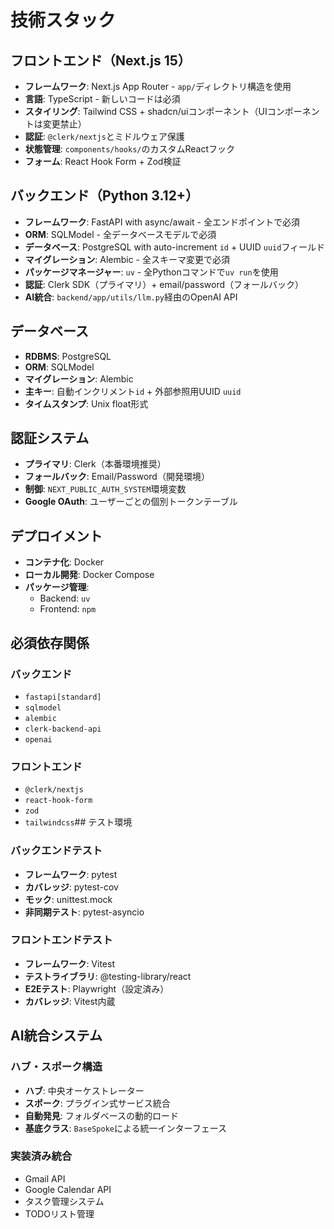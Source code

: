 # 技術スタック

## フロントエンド（Next.js 15）
- **フレームワーク**: Next.js App Router - `app/`ディレクトリ構造を使用
- **言語**: TypeScript - 新しいコードは必須
- **スタイリング**: Tailwind CSS + shadcn/uiコンポーネント（UIコンポーネントは変更禁止）
- **認証**: `@clerk/nextjs`とミドルウェア保護
- **状態管理**: `components/hooks/`のカスタムReactフック
- **フォーム**: React Hook Form + Zod検証

## バックエンド（Python 3.12+）
- **フレームワーク**: FastAPI with async/await - 全エンドポイントで必須
- **ORM**: SQLModel - 全データベースモデルで必須
- **データベース**: PostgreSQL with auto-increment `id` + UUID `uuid`フィールド
- **マイグレーション**: Alembic - 全スキーマ変更で必須
- **パッケージマネージャー**: `uv` - 全Pythonコマンドで`uv run`を使用
- **認証**: Clerk SDK（プライマリ）+ email/password（フォールバック）
- **AI統合**: `backend/app/utils/llm.py`経由のOpenAI API

## データベース
- **RDBMS**: PostgreSQL
- **ORM**: SQLModel
- **マイグレーション**: Alembic
- **主キー**: 自動インクリメント`id` + 外部参照用UUID `uuid`
- **タイムスタンプ**: Unix float形式

## 認証システム
- **プライマリ**: Clerk（本番環境推奨）
- **フォールバック**: Email/Password（開発環境）
- **制御**: `NEXT_PUBLIC_AUTH_SYSTEM`環境変数
- **Google OAuth**: ユーザーごとの個別トークンテーブル

## デプロイメント
- **コンテナ化**: Docker
- **ローカル開発**: Docker Compose
- **パッケージ管理**:
  - Backend: `uv`
  - Frontend: `npm`

## 必須依存関係

### バックエンド
- `fastapi[standard]`
- `sqlmodel`
- `alembic`
- `clerk-backend-api`
- `openai`

### フロントエンド
- `@clerk/nextjs`
- `react-hook-form`
- `zod`
- `tailwindcss`## テスト環境


### バックエンドテスト
- **フレームワーク**: pytest
- **カバレッジ**: pytest-cov
- **モック**: unittest.mock
- **非同期テスト**: pytest-asyncio

### フロントエンドテスト
- **フレームワーク**: Vitest
- **テストライブラリ**: @testing-library/react
- **E2Eテスト**: Playwright（設定済み）
- **カバレッジ**: Vitest内蔵

## AI統合システム

### ハブ・スポーク構造
- **ハブ**: 中央オーケストレーター
- **スポーク**: プラグイン式サービス統合
- **自動発見**: フォルダベースの動的ロード
- **基底クラス**: `BaseSpoke`による統一インターフェース

### 実装済み統合
- Gmail API
- Google Calendar API
- タスク管理システム
- TODOリスト管理
